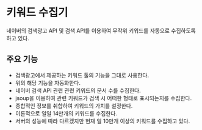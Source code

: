 # 키워드 수집기
네이버의 검색광고 API 및 검색 API를 이용하여 무작위 키워드를 자동으로 수집하도록 하고 있다.

## 주요 기능
* 검색광고에서 제공하는 키워드 툴의 기능을 그대로 사용한다.
* 위의 해당 기능을 자동화한다.
* 네이버 검색 API 관련 관련 키워드의 문서 수를 수집한다.
* jsoup을 이용하여 관련 키워드가 검색 시 어떠한 형태로 표시되는지를 수집한다.
* 종합적인 정보를 취합하여 키워드의 가치를 설정한다.
* 이론적으로 일일 14만개의 키워드를 수집한다.
* 서버의 성능에 따라 다르겠지만 현재 일 10만개 이상의 키워드를 수집하고 있다.
